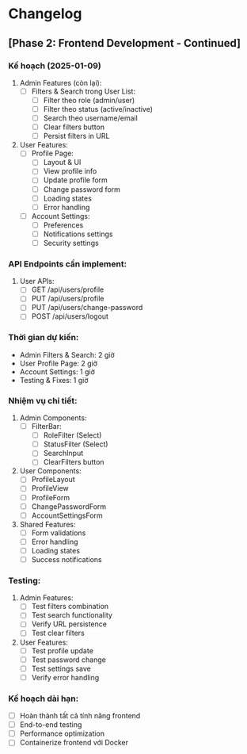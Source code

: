 # Changelog

## [Phase 2: Frontend Development - Continued]

### Kế hoạch (2025-01-09)
1. Admin Features (còn lại):
   - [ ] Filters & Search trong User List:
     - [ ] Filter theo role (admin/user)
     - [ ] Filter theo status (active/inactive)
     - [ ] Search theo username/email
     - [ ] Clear filters button
     - [ ] Persist filters in URL

2. User Features:
   - [ ] Profile Page:
     - [ ] Layout & UI
     - [ ] View profile info
     - [ ] Update profile form
     - [ ] Change password form
     - [ ] Loading states
     - [ ] Error handling
   
   - [ ] Account Settings:
     - [ ] Preferences
     - [ ] Notifications settings
     - [ ] Security settings

### API Endpoints cần implement:
1. User APIs:
   - [ ] GET /api/users/profile
   - [ ] PUT /api/users/profile
   - [ ] PUT /api/users/change-password
   - [ ] POST /api/users/logout

### Thời gian dự kiến:
- Admin Filters & Search: 2 giờ
- User Profile Page: 2 giờ
- Account Settings: 1 giờ
- Testing & Fixes: 1 giờ

### Nhiệm vụ chi tiết:
1. Admin Components:
   - [ ] FilterBar:
     - [ ] RoleFilter (Select)
     - [ ] StatusFilter (Select)
     - [ ] SearchInput
     - [ ] ClearFilters button

2. User Components:
   - [ ] ProfileLayout
   - [ ] ProfileView
   - [ ] ProfileForm
   - [ ] ChangePasswordForm
   - [ ] AccountSettingsForm

3. Shared Features:
   - [ ] Form validations
   - [ ] Error handling
   - [ ] Loading states
   - [ ] Success notifications

### Testing:
1. Admin Features:
   - [ ] Test filters combination
   - [ ] Test search functionality
   - [ ] Verify URL persistence
   - [ ] Test clear filters

2. User Features:
   - [ ] Test profile update
   - [ ] Test password change
   - [ ] Test settings save
   - [ ] Verify error handling

### Kế hoạch dài hạn:
- [ ] Hoàn thành tất cả tính năng frontend
- [ ] End-to-end testing
- [ ] Performance optimization
- [ ] Containerize frontend với Docker 